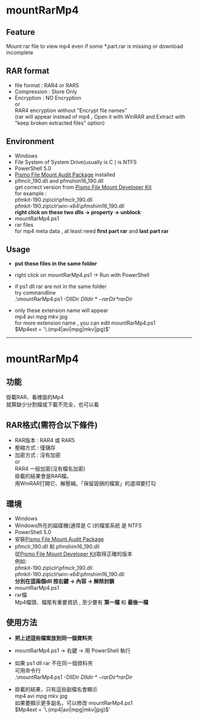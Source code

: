 # mountRarMp4

## Feature
Mount rar file to view mp4
even if some  *.part.rar is missing  or download incomplete

## RAR format
* file format : RAR4 or RAR5
* Compression : Store Only
* Encryption : NO Encryption  
or  
RAR4 encryption without "Encrypt file names"  
(rar will appear  instead of mp4 ,  Open it with WinRAR and Extract with "keep broken extracted files" option)

## Environment
* Windows
* File System of System Drive(usually is C ) is NTFS
* PowerShell 5.0
* [Pismo File Mount Audit Package](http://pismotec.com/download/)  installed
* pfmclr_190.dll  and  pfmshim16_190.dll  
get correct version from [Pismo File Mount Developer Kit](http://pismotec.com/download/)  
for example :  
pfmkit-190.zip\clr\pfmclr_190.dll  
pfmkit-190.zip\clr\win-x64\pfmshim16_190.dll  
**right click on these two dlls -> property -> unblock**
* mountRarMp4.ps1
* rar files  
for mp4 meta data , at least need **first part rar** and **last part rar**

## Usage
* **put these files in the same folder**
* right click on mountRarMp4.ps1  ->  Run  with PowerShell
* if ps1  dll  rar  are not in the same folder  
try commandline  
.\mountRarMp4.ps1  -DllDir  *$Dlldir*  -rarDir  *$rarDir*

* only these extension name will appear  
mp4  avi  mpg mkv  jpg  
for more extension name , you can edit  mountRarMp4.ps1  
$Mp4ext = '\.(mp4|avi|mpg|mkv|jpg)$'

***
# mountRarMp4

## 功能
掛載RAR、看裡面的Mp4  
就算缺少分割檔或下載不完全，也可以看

## RAR格式(需符合以下條件)
* RAR版本 : RAR4 或 RAR5
* 壓縮方式 : 僅儲存
* 加密方式 : 沒有加密  
or  
RAR4 一般加密(沒有檔名加密)  
掛載的結果會是RAR檔。  
用WinRAR打開它、解壓縮。「保留毀損的檔案」的選項要打勾

## 環境
* Windows
* Windows所在的磁碟機(通常是 C )的檔案系統 是 NTFS
* PowerShell 5.0
* 安裝[Pismo File Mount Audit Package](http://pismotec.com/download/)
* pfmclr_190.dll  和  pfmshim16_190.dll  
從[Pismo File Mount Developer Kit](http://pismotec.com/download/)取得正確的版本  
例如:  
pfmkit-190.zip\clr\pfmclr_190.dll  
pfmkit-190.zip\clr\win-x64\pfmshim16_190.dll  
**分別在這兩個dll 按右鍵 → 內容 → 解除封鎖**
* mountRarMp4.ps1
* rar檔  
Mp4檔頭、檔尾有重要資訊 , 至少要有 **第一檔** 和 **最後一檔**

## 使用方法
* **把上述這些檔案放到同一個資料夾**
* mountRarMp4.ps1 -> 右鍵 ->  用 PowerShell 執行
* 如果 ps1  dll  rar  不在同一個資料夾  
可用命令行  
.\mountRarMp4.ps1  -DllDir  *$Dlldir*  -rarDir  *$rarDir*

* 掛載的結果，只有這些副檔名會顯示  
mp4  avi  mpg mkv  jpg  
如果要顯示更多副名，可以修改 mountRarMp4.ps1  
$Mp4ext = '\.(mp4|avi|mpg|mkv|jpg)$'
